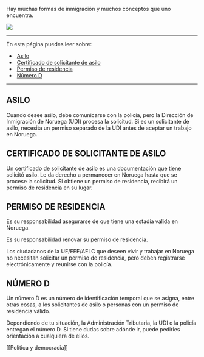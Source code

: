 Hay muchas formas de inmigración y muchos conceptos que uno encuentra.

![](https://cdn.kursoria.no/pensum/elements/-_gyhuji.jpg)

---

En esta página puedes leer sobre:

-    [Asilo](#asilo)
-    [Certificado de solicitante de asilo](#certificado-de-solicitante-de-asilo)
-    [Permiso de residencia](#permiso-de-residencia)
-    [Número D](#n%C3%BAmero-d)

---

## ASILO

Cuando desee asilo, debe comunicarse con la policía, pero la Dirección de Inmigración de Noruega (UDI) procesa la solicitud. Si es un solicitante de asilo, necesita un permiso separado de la UDI antes de aceptar un trabajo en Noruega.

## CERTIFICADO DE SOLICITANTE DE ASILO

Un certificado de solicitante de asilo es una documentación que tiene solicitó asilo. Le da derecho a permanecer en Noruega hasta que se procese la solicitud. Si obtiene un permiso de residencia, recibirá un permiso de residencia en su lugar.

## PERMISO DE RESIDENCIA

Es su responsabilidad asegurarse de que tiene una estadía válida en Noruega.

Es su responsabilidad renovar su permiso de residencia.

Los ciudadanos de la UE/EEE/AELC que deseen vivir y trabajar en Noruega no necesitan solicitar un permiso de residencia, pero deben registrarse electrónicamente y reunirse con la policía.

## NÚMERO D

Un número D es un número de identificación temporal que se asigna, entre otras cosas, a los solicitantes de asilo o personas con un permiso de residencia válido.

Dependiendo de tu situación, la Administración Tributaria, la UDI o la policía entregan el número D. Si tiene dudas sobre adónde ir, puede pedirles orientación a cualquiera de ellos.

[[Política y democracia]]
